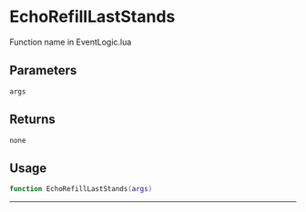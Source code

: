 # EchoRefillLastStands
Function name in EventLogic.lua
## Parameters
`args`
## Returns
`none`
## Usage
```lua
function EchoRefillLastStands(args)
```
---
